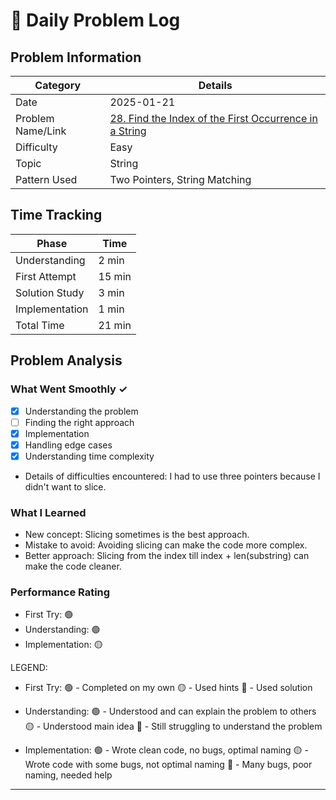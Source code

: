 # 📝 Daily Problem Log

## Problem Information
| Category          | Details                                                                                                                                                 |
|-------------------|---------------------------------------------------------------------------------------------------------------------------------------------------------|
| Date              | 2025-01-21                                                                                                                                              |
| Problem Name/Link | [28. Find the Index of the First Occurrence in a String](https://leetcode.com/problems/find-the-index-of-the-first-occurrence-in-a-string/description/) |
| Difficulty        | Easy                                                                                                                                                    |
| Topic             | String                                                                                                                                                  |
| Pattern Used      | Two Pointers, String Matching                                                                                                                           |

## Time Tracking
| Phase          | Time   |
|----------------|--------|
| Understanding  | 2 min  |
| First Attempt  | 15 min |
| Solution Study | 3 min  |
| Implementation | 1 min  |
| Total Time     | 21 min |

## Problem Analysis
### What Went Smoothly ✓
- [x] Understanding the problem
- [ ] Finding the right approach
- [x] Implementation
- [x] Handling edge cases
- [x] Understanding time complexity
- Details of difficulties encountered: I had to use three pointers because I didn't want to slice.

### What I Learned
- New concept: Slicing sometimes is the best approach.
- Mistake to avoid: Avoiding slicing can make the code more complex.
- Better approach: Slicing from the index till index + len(substring) can make the code cleaner.

### Performance Rating
- First Try: 🟢
- Understanding: 🟢
- Implementation: 🟡

LEGEND:
- First Try:
  🟢 - Completed on my own
  🟡 - Used hints
  🔴 - Used solution

- Understanding:
  🟢 - Understood and can explain the problem to others
  🟡 - Understood main idea
  🔴 - Still struggling to understand the problem

- Implementation:
  🟢 - Wrote clean code, no bugs, optimal naming
  🟡 - Wrote code with some bugs, not optimal naming
  🔴 - Many bugs, poor naming, needed help
---